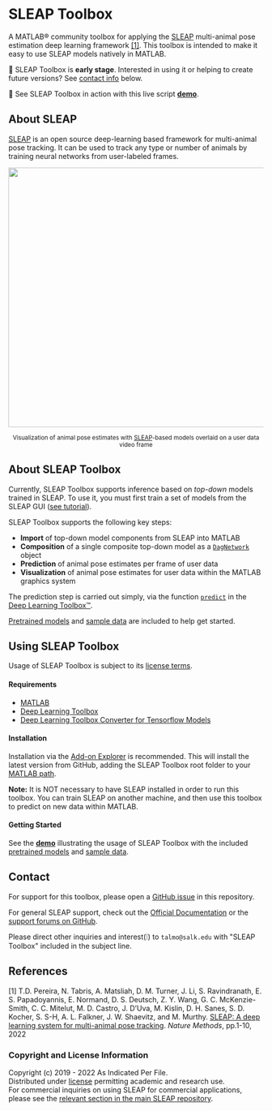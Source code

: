 # SLEAP Toolbox
A MATLAB&reg; community toolbox for applying the [SLEAP](https://sleap.ai) multi-animal pose estimation deep learning framework [\[1\]](#references). This toolbox is intended to make it easy to use SLEAP models natively in MATLAB.

🚧 SLEAP Toolbox is **early stage**. Interested in using it or helping to create future versions? See [contact info](#contact) below.

👀 See SLEAP Toolbox in action with this live script [**demo**](https://viewer.mathworks.com/?viewer=live_code&url=https%3A%2F%2Fwww.mathworks.com%2Fmatlabcentral%2Fmlc-downloads%2Fdownloads%2F85a3255c-4ff5-42ef-9c10-b441318b4322%2F501c4bc8-2509-40fc-aba0-323d33dff728%2Ffiles%2FEphysDemo.mlx&embed=web).

## About SLEAP
[SLEAP](https://sleap.ai) is an open source deep-learning based framework for multi-animal pose tracking. It can be used to track any type or number of animals by training neural networks from user-labeled frames.

<p align="center"><img src="https://user-images.githubusercontent.com/3187454/106523005-5f7f1200-6495-11eb-87a5-2b93e251e22a.png" width="512"></p>
<p align="center"><sup>Visualization of animal pose estimates with <a href= https://sleap.ai>SLEAP</a>-based models overlaid on a user data video frame</sup></p>

## About SLEAP Toolbox
Currently, SLEAP Toolbox supports inference based on _top-down_ models trained in SLEAP. To use it, you must first train a set of models from the SLEAP GUI ([see tutorial](https://sleap.ai/tutorials/tutorial.html)).

SLEAP Toolbox supports the following key steps:
* **Import** of top-down model components from SLEAP into MATLAB 
* **Composition** of a single composite top-down model as a [`DagNetwork`](https://www.mathworks.com/help/deeplearning/ref/dagnetwork.html) object
* **Prediction** of animal pose estimates per frame of user data 
* **Visualization** of animal pose estimates for user data within the MATLAB graphics system

The prediction step is carried out simply, via the function [`predict`](https://www.mathworks.com/help/deeplearning/ref/seriesnetwork.predict.html) in the [Deep Learning Toolbox&trade;](https://www.mathworks.com/products/deep-learning.html).

[Pretrained models](/pretrained_models) and [sample data](/sample_data) are included to help get started. 

## Using SLEAP Toolbox
Usage of SLEAP Toolbox is subject to its [license terms](LICENSE.md). 

#### Requirements
* [MATLAB](https://www.mathworks.com/solutions/deep-learning.html)
* [Deep Learning Toolbox](https://www.mathworks.com/products/deep-learning.html)
* [Deep Learning Toolbox Converter for Tensorflow Models](https://www.mathworks.com/matlabcentral/fileexchange/64649-deep-learning-toolbox-converter-for-tensorflow-models)

#### Installation
Installation via the [Add-on Explorer](https://www.mathworks.com/products/matlab/add-on-explorer.html) is recommended. This will install the latest version from GitHub, adding the SLEAP Toolbox root folder to your [MATLAB path](https://www.mathworks.com/help/matlab/matlab_env/what-is-the-matlab-search-path.html).

**Note:** It is NOT necessary to have SLEAP installed in order to run this toolbox. You can train SLEAP on another machine, and then use this toolbox to predict on new data within MATLAB.

#### Getting Started
See the [**demo**](https://viewer.mathworks.com/?viewer=live_code&url=https%3A%2F%2Fwww.mathworks.com%2Fmatlabcentral%2Fmlc-downloads%2Fdownloads%2F85a3255c-4ff5-42ef-9c10-b441318b4322%2F501c4bc8-2509-40fc-aba0-323d33dff728%2Ffiles%2FEphysDemo.mlx&embed=web) illustrating the usage of SLEAP Toolbox with the included [pretrained models](/pretrained_models) and [sample data](/sample_data).

## Contact
For support for this toolbox, please open a [GitHub issue](https://github.com/talmolab/sleap-matlab/issues) in this repository.

For general SLEAP support, check out the [Official Documentation](https://sleap.ai) or the [support forums on GitHub](https://github.com/talmolab/sleap/issues/new/choose).

Please direct other inquiries and interest(❕) to `talmo@salk.edu` with "SLEAP Toolbox" included in the subject line.

## References
\[1\] T.D. Pereira, N. Tabris, A. Matsliah, D. M. Turner, J. Li, S. Ravindranath, E. S. Papadoyannis, E. Normand, D. S. Deutsch, Z. Y. Wang, G. C. McKenzie-Smith, C. C. Mitelut, M. D. Castro, J. D’Uva, M. Kislin, D. H. Sanes, S. D. Kocher, S. S-H, A. L. Falkner, J. W. Shaevitz, and M. Murthy. [SLEAP: A deep learning system for multi-animal pose tracking](https://www.nature.com/articles/s41592-022-01426-1). *Nature Methods*, pp.1-10, 2022

### Copyright and License Information
Copyright (c) 2019 - 2022 As Indicated Per File.  
Distributed under [license](LICENSE.md) permitting academic and research use.  
For commercial inquiries on using SLEAP for commercial applications, please see the [relevant section in the main SLEAP repository](https://github.com/talmolab/sleap#license). 
